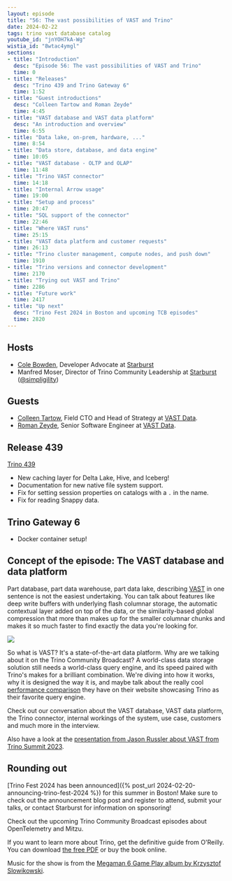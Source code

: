 ```yaml
---
layout: episode
title: "56: The vast possibilities of VAST and Trino"
date: 2024-02-22
tags: trino vast database catalog
youtube_id: "jnYOH7kA-Wg"
wistia_id: "8wtac4ymgl"
sections:
- title: "Introduction"
  desc: "Episode 56: The vast possibilities of VAST and Trino"
  time: 0
- title: "Releases"
  desc: "Trino 439 and Trino Gateway 6"
  time: 1:52
- title: "Guest introductions"
  desc: "Colleen Tartow and Roman Zeyde"
  time: 4:45
- title: "VAST database and VAST data platform"
  desc: "An introduction and overview"
  time: 6:55
- title: "Data lake, on-prem, hardware, ..."
  time: 8:54
- title: "Data store, database, and data engine"
  time: 10:05
- title: "VAST database - OLTP and OLAP"
  time: 11:48
- title: "Trino VAST connector"
  time: 14:18
- title: "Internal Arrow usage"
  time: 19:00
- title: "Setup and process"
  time: 20:47
- title: "SQL support of the connector"
  time: 22:46
- title: "Where VAST runs"
  time: 25:15
- title: "VAST data platform and customer requests"
  time: 26:13
- title: "Trino cluster management, compute nodes, and push down"
  time: 1910
- title: "Trino versions and connector development"
  time: 2170
- title: "Trying out VAST and Trino"
  time: 2286
- title: "Future work"
  time: 2417
- title: "Up next"
  desc: "Trino Fest 2024 in Boston and upcoming TCB episodes"
  time: 2820
---
```


## Hosts

* [Cole Bowden](https://www.linkedin.com/in/cole-m-bowden), Developer Advocate
  at [Starburst](https://starburst.io)
* Manfred Moser, Director of Trino Community Leadership at
  [Starburst](https://starburst.io)
  ([@simpligility](https://twitter.com/simpligility))

## Guests

* [Colleen Tartow](https://linkedin.com/in/colleen-tartow-phd), Field CTO and
  Head of Strategy at [VAST Data](https://vastdata.com/).
* [Roman Zeyde](https://www.linkedin.com/in/roman-zeyde/), Senior Software
  Engineer at [VAST Data](https://vastdata.com/).

## Release 439

[Trino 439](https://trino.io/docs/current/release/release-439.html)

* New caching layer for Delta Lake, Hive, and Iceberg!
* Documentation for new native file system support.
* Fix for setting session properties on catalogs with a `.` in the name.
* Fix for reading Snappy data.

## Trino Gateway 6

* Docker container setup!

## Concept of the episode: The VAST database and data platform

Part database, part data warehouse, part data lake, describing
[VAST](https://vastdata.com/) in one sentence is not the easiest undertaking.
You can talk about features like deep write buffers with underlying flash
columnar storage, the automatic contextual layer added on top of the data, or
the similarity-based global compression that more than makes up for the smaller
columnar chunks and makes it so much faster to find exactly the data you're
looking for.

<a href="{{site.url}}/ecosystem/data-source.html#vast">
  <img src="{{site.url}}/assets/images/logos/vast.png">
</a>

So what is VAST? It's a state-of-the-art data platform. Why are we talking about
it on the Trino Community Broadcast? A world-class data storage solution still
needs a world-class query engine, and its speed paired with Trino's makes for a
brilliant combination. We're diving into how it works, why it is designed the
way it is, and maybe talk about the really cool [performance
comparison](https://vastdata.com/database#performance-comparison) they have on
their website showcasing Trino as their favorite query engine.

Check out our conversation about the VAST database, VAST data platform, the
Trino connector, internal workings of the system, use case, customers and much
more in the interview.

Also have a look at the [presentation from Jason Russler about VAST from Trino
Summit 2023](https://www.youtube.com/watch?v=RutbCY8i22Q).

## Rounding out

[Trino Fest 2024 has been announced]({% post_url
2024-02-20-announcing-trino-fest-2024 %}) for this summer in Boston! Make sure
to check out the announcement blog post and register to attend, submit your
talks, or contact Starburst for information on sponsoring!

Check out the upcoming Trino Community Broadcast episodes about OpenTelemetry
and Mitzu.

If you want to learn more about Trino, get the definitive guide from
O'Reilly. You can download
[the free PDF](https://www.starburst.io/info/oreilly-trino-guide/) or
buy the book online.

Music for the show is from the [Megaman 6 Game Play album by Krzysztof
Slowikowski](https://krzysztofslowikowski.bandcamp.com/album/mega-man-6-gp).